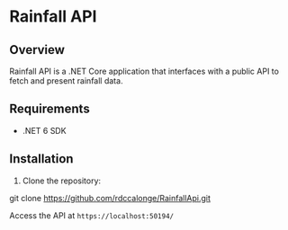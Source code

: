 # Rainfall API

## Overview
Rainfall API is a .NET Core application that interfaces with a public API to fetch and present rainfall data.

## Requirements
- .NET 6 SDK

## Installation
1. Clone the repository:

git clone https://github.com/rdccalonge/RainfallApi.git

Access the API at `https://localhost:50194/`